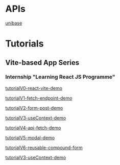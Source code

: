 # APIs

[unibase](https://github.com/graemeajones/unibase)

# Tutorials

## Vite-based App Series

### Internship "Learning React JS Programme"

[tutorialV0-react-vite-demo](https://github.com/graemeajones/tutorialV0-react-vite-demo)

[tutorialV1-fetch-endpoint-demo](https://github.com/graemeajones/tutorialV1-fetch-endpoint-demo)

[tutorialV2-form-post-demo](https://github.com/graemeajones/tutorialV2-form-post-demo)

[tutorialV3-useContext-demo](https://github.com/graemeajones/tutorialV3-useContext-demo)

[tutorialV4-api-fetch-demo](https://github.com/graemeajones/tutorialV4-api-fetch-demo)

[tutorialV5-modal-demo](https://github.com/graemeajones/tutorialV5-modal-demo)

[tutorialV6-reusable-compound-form](https://github.com/graemeajones/tutorialV6-reusable-compound-form)

[tutorialV3-useContext-demo](https://github.com/graemeajones/tutorialV7-crudler-workflow-demo)


[]()
[]()
[]()
[]()
[]()
[]()
[]()
[]()
[]()
[]()
